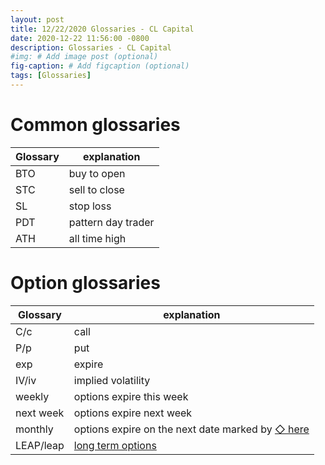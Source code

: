 ```yaml
---
layout: post
title: 12/22/2020 Glossaries - CL Capital
date: 2020-12-22 11:56:00 -0800
description: Glossaries - CL Capital
#img: # Add image post (optional)
fig-caption: # Add figcaption (optional)
tags: [Glossaries]
---
```


# Common glossaries

| Glossary | explanation |
|---|---|
| BTO | buy to open | 
| STC | sell to close |
| SL | stop loss |
| PDT | pattern day trader |
| ATH | all time high |

# Option glossaries

| Glossary | explanation |
|---|---|
| C/c | call |
| P/p | put |
| exp | expire |
| IV/iv | implied volatility |
| weekly | options expire this week |
| next week | options expire next week |
| monthly | options expire on the next date marked by [◇ here](https://www.marketwatch.com/optionscenter/calendar) |
| LEAP/leap | [long term options](https://www.investopedia.com/terms/l/leaps.asp#:~:text=LEAPS%20Calls,to%20buy%20100%20shares%20outright.) |